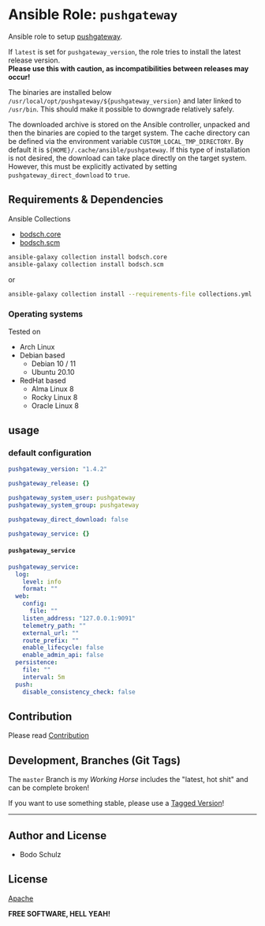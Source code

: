 
# Ansible Role:  `pushgateway`

Ansible role to setup [pushgateway](https://github.com/prometheus/pushgateway).


If `latest` is set for `pushgateway_version`, the role tries to install the latest release version.  
**Please use this with caution, as incompatibilities between releases may occur!**

The binaries are installed below `/usr/local/opt/pushgateway/${pushgateway_version}` and later linked to `/usr/bin`. 
This should make it possible to downgrade relatively safely.

The downloaded archive is stored on the Ansible controller, unpacked and then the binaries are copied to the target system.
The cache directory can be defined via the environment variable `CUSTOM_LOCAL_TMP_DIRECTORY`. 
By default it is `${HOME}/.cache/ansible/pushgateway`.
If this type of installation is not desired, the download can take place directly on the target system. 
However, this must be explicitly activated by setting `pushgateway_direct_download` to `true`.

## Requirements & Dependencies

Ansible Collections

- [bodsch.core](https://github.com/bodsch/ansible-collection-core)
- [bodsch.scm](https://github.com/bodsch/ansible-collection-scm)

```bash
ansible-galaxy collection install bodsch.core
ansible-galaxy collection install bodsch.scm
```
or
```bash
ansible-galaxy collection install --requirements-file collections.yml
```

### Operating systems

Tested on

* Arch Linux
* Debian based
    - Debian 10 / 11
    - Ubuntu 20.10
* RedHat based
    - Alma Linux 8
    - Rocky Linux 8
    - Oracle Linux 8

## usage

### default configuration

```yaml
pushgateway_version: "1.4.2"

pushgateway_release: {}

pushgateway_system_user: pushgateway
pushgateway_system_group: pushgateway

pushgateway_direct_download: false

pushgateway_service: {}
```

#### `pushgateway_service`

```yaml
pushgateway_service:
  log:
    level: info
    format: ""
  web:
    config:
      file: ""
    listen_address: "127.0.0.1:9091"
    telemetry_path: ""
    external_url: ""
    route_prefix: ""
    enable_lifecycle: false
    enable_admin_api: false
  persistence:
    file: ""
    interval: 5m
  push:
    disable_consistency_check: false
```

## Contribution

Please read [Contribution](CONTRIBUTING.md)

## Development,  Branches (Git Tags)

The `master` Branch is my *Working Horse* includes the "latest, hot shit" and can be complete broken!

If you want to use something stable, please use a [Tagged Version](https://github.com/bodsch/ansible-pushgateway/tags)!

---

## Author and License

- Bodo Schulz

## License

[Apache](LICENSE)

**FREE SOFTWARE, HELL YEAH!**
